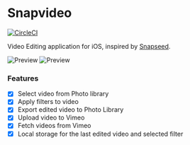 # Snapvideo

[![CircleCI](https://circleci.com/gh/Anastasia-Petrova/Snapvideo.svg?style=svg)](https://circleci.com/gh/Anastasia-Petrova/Snapvideo)

Video Editing application for iOS, inspired by [Snapseed](https://apps.apple.com/gb/app/snapseed/id439438619).

![Preview](https://i.imgur.com/mMbPeZC.gif)
![Preview](https://i.imgur.com/j8xEtw2.gif)

### Features

- [x] Select video from Photo library
- [x] Apply filters to video
- [x] Export edited video to Photo Library
- [x] Upload video to Vimeo
- [x] Fetch videos from Vimeo
- [x] Local storage for the last edited video and selected filter

